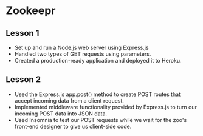 # Zookeepr

## Lesson 1 
* Set up and run a Node.js web server using Express.js
* Handled two types of GET requests using parameters.
* Created a production-ready application and deployed it to Heroku.

## Lesson 2
* Used the Express.js app.post() method to create POST routes that accept incoming data from a client request.
* Implemented middleware functionality provided by Express.js to turn our incoming POST data into JSON data.
* Used Insomnia to test our POST requests while we wait for the zoo's front-end designer to give us client-side code.